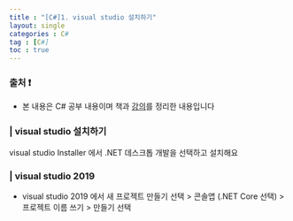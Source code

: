 ```yaml
---
title : "[C#]1. visual studio 설치하기"
layout: single
categories : C#
tag : [C#]
toc : true
---
```

### 출처 :exclamation:
- 본 내용은 C# 공부 내용이며 책과 [강의](https://www.youtube.com/playlist?list=PLVsNizTWUw7Eye-a7CY7f1zeLWJNWe163)를 정리한 내용입니다

### | visual studio 설치하기
visual studio Installer 에서 .NET 데스크톱 개발을 선택하고 설치해요

### | visual studio 2019
- visual studio 2019 에서 새 프로젝트 만들기 선택 > 콘솔앱 (.NET Core 선택) > 프로젝트 이름 쓰기 > 만들기 선택
